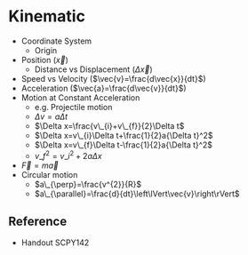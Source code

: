 # Kinematic

* Coordinate System
  * Origin
* Position ($\vec{x}$)
  * Distance vs Displacement ($\Delta\vec{x}$)
* Speed vs Velocity ($\vec{v}=\frac{d\vec{x}}{dt}$)
* Acceleration ($\vec{a}=\frac{d\vec{v}}{dt}$)
* Motion at Constant Acceleration
  * e.g. Projectile motion
  * $\Delta v=a\Delta t$
  * $\Delta x=\frac{v\_{i}+v\_{f}}{2}\Delta t$
  * $\Delta x=v\_{i}\Delta t+\frac{1}{2}a{\Delta t}^2$
  * $\Delta x=v\_{f}\Delta t-\frac{1}{2}a{\Delta t}^2$
  * $v\_{f}^{2}=v\_{i}^{2}+2a\Delta x$
* $\vec{F}=m\vec{a}$
* Circular motion
  * $a\_{\perp}=\frac{v^{2}}{R}$
  * $a\_{\parallel}=\frac{d}{dt}\left\lVert\vec{v}\right\rVert$

## Reference

* Handout SCPY142
